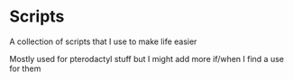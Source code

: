 # Scripts
A collection of scripts that I use to make life easier

Mostly used for pterodactyl stuff but I might add more if/when I find a use for them
